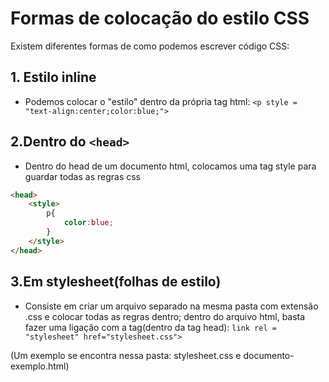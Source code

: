 # Formas de colocação do estilo CSS
Existem diferentes formas de como podemos escrever código CSS:

## 1. Estilo inline
- Podemos colocar o "estilo" dentro da própria tag html:
`<p style = "text-align:center;color:blue;">`

## 2.Dentro do `<head>`
- Dentro do head de um documento html, colocamos uma tag style para guardar todas as regras css

```html
<head>
    <style>
        p{
            color:blue;
        }
    </style>
</head>
```

## 3.Em stylesheet(folhas de estilo)
- Consiste em criar um arquivo separado na mesma pasta com extensão .css e colocar todas as regras dentro; dentro do arquivo html, basta fazer uma ligação com a tag(dentro da tag head):
`link rel = "stylesheet" href="stylesheet.css">`

(Um exemplo se encontra nessa pasta: stylesheet.css e documento-exemplo.html)

